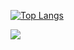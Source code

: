 [![Top Langs](https://github-readme-stats.vercel.app/api/top-langs/?username=sonota88&layout=compact)](https://github.com/anuraghazra/github-readme-stats)

<a href="https://github.com/ryo-ma/github-profile-trophy">
  <img src="https://github-profile-trophy.vercel.app/?username=sonota88&theme=oldie" />
</a>
